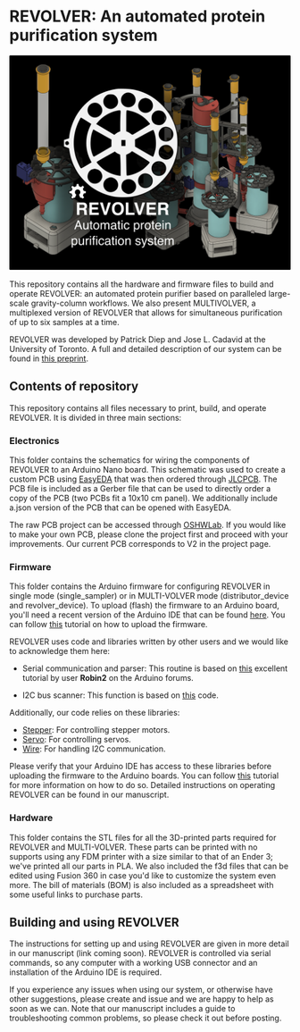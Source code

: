 # REVOLVER: An automated protein purification system


<p align="center">
  <img src="revolver_logo.png">
</p>

This repository contains all the hardware and firmware files to build and operate REVOLVER: an automated protein purifier based on paralleled large-scale gravity-column workflows. We also present MULTIVOLVER, a multiplexed version of REVOLVER that allows for simultaneous purification of up to six samples at a time.

REVOLVER was developed by Patrick Diep and Jose L. Cadavid at the University of Toronto. A full and detailed description of our system can be found in [this preprint](https://www.biorxiv.org/content/10.1101/2021.12.12.472287v1). 

## Contents of repository

This repository contains all files necessary to print, build, and operate REVOLVER. It is divided in three main sections:

### Electronics

This folder contains the schematics for wiring the components of REVOLVER to an Arduino Nano board. This schematic was used to create a custom PCB using [EasyEDA](https://easyeda.com/) that was then ordered through [JLCPCB](https://jlcpcb.com/). The PCB file is included as a Gerber file that can be used to directly order a copy of the PCB (two PCBs fit a 10x10 cm panel). We additionally include a.json version of the PCB that can be opened with EasyEDA.

The raw PCB project can be accessed through [OSHWLab](https://oshwlab.com/JoseLCadavid/fractioncollector). If you would like to make your own PCB, please clone the project first and proceed with your improvements. Our current PCB corresponds to V2 in the project page.

### Firmware

This folder contains the Arduino firmware for configuring REVOLVER in single mode (single_sampler) or in MULTI-VOLVER mode (distributor_device and revolver_device). To upload (flash) the firmware to an Arduino board, you'll need a recent version of the Arduino IDE that can be found [here](https://www.arduino.cc/en/software). You can follow [this](https://www.arduino.cc/en/Tutorial/getting-started-with-ide-v2/ide-v2-uploading-a-sketch) tutorial on how to upload the firmware.

REVOLVER uses code and libraries written by other users and we would like to acknowledge them here:

* Serial communication and parser: This routine is based on [this](https://forum.arduino.cc/t/serial-input-basics-updated/382007/8) excellent tutorial by user **Robin2** on the Arduino forums.

* I2C bus scanner: This function is based on [this](https://playground.arduino.cc/Main/I2cScanner/) code.

Additionally, our code relies on these libraries:

* [Stepper](https://www.arduino.cc/en/reference/stepper/): For controlling stepper motors.
* [Servo](https://www.arduino.cc/reference/en/libraries/servo/): For controlling servos.
* [Wire](https://www.arduino.cc/en/reference/wire): For handling I2C communication.

Please verify that your Arduino IDE has access to these libraries before uploading the firmware to the Arduino boards. You can follow [this](https://www.arduino.cc/en/Guide/Libraries) tutorial for more information on how to do so. Detailed instructions on operating REVOLVER can be found in our manuscript.

### Hardware

This folder contains the STL files for all the 3D-printed parts required for REVOLVER and MULTI-VOLVER. These parts can be printed with no supports using any FDM printer with a size similar to that of an Ender 3; we've printed all our parts in PLA. We also included the f3d files that can be edited using Fusion 360 in case you'd like to customize the system even more. The bill of materials (BOM) is also included as a spreadsheet with some useful links to purchase parts.

## Building and using REVOLVER

The instructions for setting up and using REVOLVER are given in more detail in our manuscript (link coming soon). REVOLVER is controlled via serial commands, so any computer with a working USB connector and an installation of the Arduino IDE is required.

If you experience any issues when using our system, or otherwise have other suggestions, please create and issue and we are happy to help as soon as we can. Note that our manuscript includes a guide to troubleshooting common problems, so please check it out before posting.
